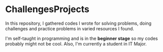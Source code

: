 # ChallengesProjects

In this repository, I gathered codes I wrote for solving problems, doing challenges and practice problems in varied resources I found.

I'm self-taught in programming and is in the **beginner stage** so my codes probably might not be cool. Also, I'm currently a student in IT Major.

